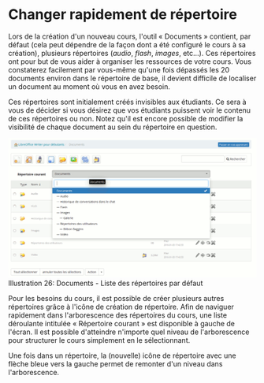 # Changer rapidement de répertoire

Lors de la création d'un nouveau cours, l'outil « Documents » contient, par défaut \(cela peut dépendre de la façon dont a été configuré le cours à sa création\), plusieurs répertoires \(_audio_, _flash_, _images_, etc...\). Ces répertoires ont pour but de vous aider à organiser les ressources de votre cours. Vous constaterez facilement par vous-même qu'une fois dépassés les 20 documents environ dans le répertoire de base, il devient difficile de localiser un document au moment où vous en avez besoin.

Ces répertoires sont initialement créés invisibles aux étudiants. Ce sera à vous de décider si vous désirez que vos étudiants puissent voir le contenu de ces répertoires ou non. Notez qu'il est encore possible de modifier la visibilité de chaque document au sein du répertoire en question.

![](../../.gitbook/assets/graficos17%20%286%29.png)Illustration 26: Documents - Liste des répertoires par défaut

Pour les besoins du cours, il est possible de créer plusieurs autres répertoires grâce à l'icône de création de répertoire. Afin de naviguer rapidement dans l'arborescence des répertoires du cours, une liste déroulante intitulée « Répertoire courant » est disponible à gauche de l'écran. Il est possible d'atteindre n'importe quel niveau de l'arborescence pour structurer le cours simplement en le sélectionnant.

Une fois dans un répertoire, la \(nouvelle\) icône de répertoire avec une flèche bleue vers la gauche permet de remonter d'un niveau dans l'arborescence.

